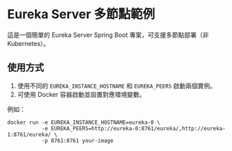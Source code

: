 # Eureka Server 多節點範例

這是一個簡單的 Eureka Server Spring Boot 專案，可支援多節點部署（非 Kubernetes）。

## 使用方式

1. 使用不同的 `EUREKA_INSTANCE_HOSTNAME` 和 `EUREKA_PEERS` 啟動兩個實例。
2. 可使用 Docker 容器啟動並設置對應環境變數。

例如：

```
docker run -e EUREKA_INSTANCE_HOSTNAME=eureka-0 \
           -e EUREKA_PEERS=http://eureka-0:8761/eureka/,http://eureka-1:8761/eureka/ \
           -p 8761:8761 your-image
```
